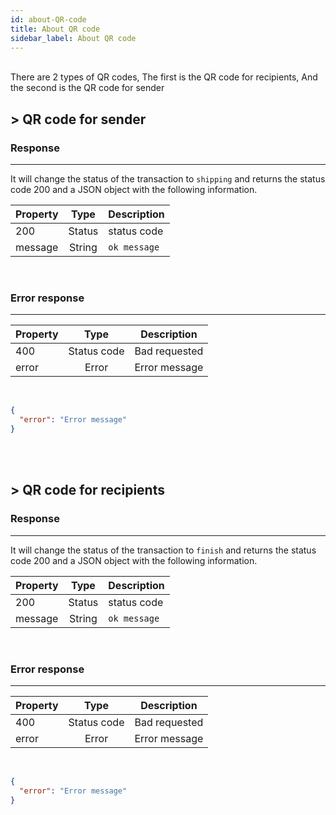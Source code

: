 ```yaml
---
id: about-QR-code
title: About QR code
sidebar_label: About QR code
---
```

<br/>
There are 2 types of QR codes, The first is the QR code for recipients, And the second is the QR code for sender
</br>

## > QR code for sender

### Response

---
It will change the status of the transaction to `shipping` and returns the status code 200 and a JSON object with the following information.

| Property       |  Type  | Description      |
| :------------- | :----: | ---------------- |
| 200            | Status |  status code     |
| message        | String |  `ok message`    |

<br/>

### Error response

---

| Property |    Type     | Description   |
| :------- | :---------: | ------------- |
| 400      | Status code | Bad requested |
| error    |   Error     | Error message |

<br/>

```json
{
  "error": "Error message"
}
```
<br/>
<br/>

## > QR code for recipients

### Response

---
It will change the status of the transaction to `finish` and returns the status code 200 and a JSON object with the following information.

| Property       |  Type  | Description      |
| :------------- | :----: | ---------------- |
| 200            | Status |  status code     |
| message        | String |  `ok message`    |

<br/>

### Error response

---

| Property |    Type     | Description   |
| :------- | :---------: | ------------- |
| 400      | Status code | Bad requested |
| error    |   Error     | Error message |

<br/>

```json
{
  "error": "Error message"
}
```

